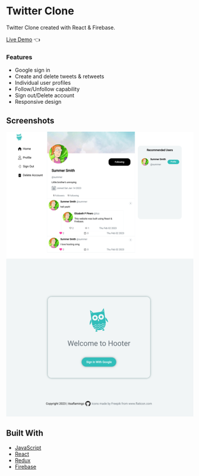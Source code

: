 # Twitter Clone
Twitter Clone created with React & Firebase.

[Live Demo](https://itsaflamingo.github.io/twitter-clone/) :point_left:

### Features

- Google sign in
- Create and delete tweets & retweets
- Individual user profiles
- Follow/Unfollow capability
- Sign out/Delete account 
- Responsive design

## Screenshots

![profile](./src/images/screenshots/profile.png)
![dashboard](./src/images/screenshots/dashboard.png)

## Built With

- [JavaScript](https://www.javascript.com/)
- [React](https://reactjs.org/)
- [Redux](https://redux.js.org/)
- [Firebase](https://firebase.google.com/)


